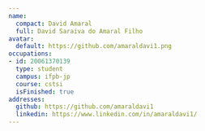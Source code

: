 ```yaml
---
name:
  compact: David Amaral
  full: David Saraiva do Amaral Filho
avatar:
  default: https://github.com/amaraldavi1.png
occupations:
- id: 20061370139
  type: student
  campus: ifpb-jp
  course: cstsi
  isFinished: true
addresses:
  github: https://github.com/amaraldavi1
  linkedin: https://www.linkedin.com/in/amaraldavi1/
---
```

